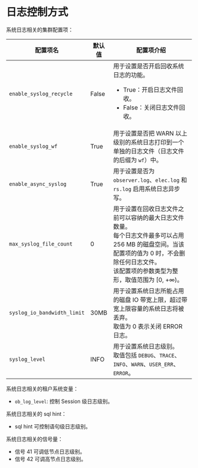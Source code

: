 # 日志控制方式

系统日志相关的集群配置项：

|配置项名|默认值|配置项介绍|
|---|---|---|
|`enable_syslog_recycle`|False| 用于设置是否开启回收系统日志的功能。<ul><li>True：开启日志文件回收。</li><li>False：关闭日志文件回收。</li></ul>|
|`enable_syslog_wf`|True|用于设置是否把 WARN 以上级别的系统日志打印到一个单独的日志文件（日志文件的后缀为 `wf`）中。|
|`enable_async_syslog`|True|用于设置是否为 `observer.log`、`elec.log` 和 `rs.log` 启用系统日志异步写。|
|`max_syslog_file_count`|0|用于设置在回收日志文件之前可以容纳的最大日志文件数量。</br>每个日志文件最多可以占用 256 MB 的磁盘空间。当该配置项的值为 0 时，不会删除任何日志文件。</br>该配置项的参数类型为整形，取值范围为 [0, +∞)。|
|`syslog_io_bandwidth_limit`|30MB|用于设置系统日志所能占用的磁盘 IO 带宽上限，超过带宽上限容量的系统日志将被丢弃。</br>取值为 0 表示关闭 ERROR 日志。|
|`syslog_level`|INFO|用于设置系统日志级别。</br>取值包括 `DEBUG`、`TRACE`、`INFO`、`WARN`、`USER_ERR`、`ERROR`。|

系统日志相关的租户系统变量：

* `ob_log_level`: 控制 Session 级日志级别。

系统日志相关的 sql hint：

* sql hint 可控制语句级日志级别。

系统日志相关的信号量：

* 信号 41 可调低节点日志级别。
* 信号 42 可调高节点日志级别。

